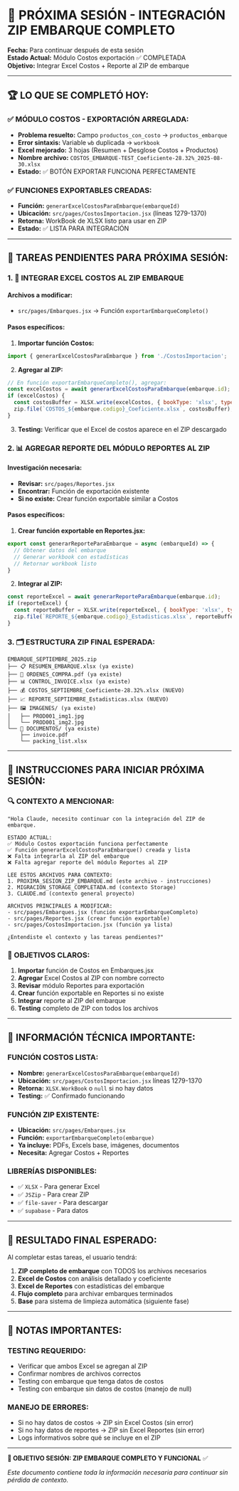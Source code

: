 # 🎯 PRÓXIMA SESIÓN - INTEGRACIÓN ZIP EMBARQUE COMPLETO

**Fecha:** Para continuar después de esta sesión  
**Estado Actual:** Módulo Costos exportación ✅ COMPLETADA  
**Objetivo:** Integrar Excel Costos + Reporte al ZIP de embarque  

---

## 🏆 **LO QUE SE COMPLETÓ HOY:**

### **✅ MÓDULO COSTOS - EXPORTACIÓN ARREGLADA:**
- **Problema resuelto:** Campo `productos_con_costo` → `productos_embarque`
- **Error sintaxis:** Variable `wb` duplicada → `workbook` 
- **Excel mejorado:** 3 hojas (Resumen + Desglose Costos + Productos)
- **Nombre archivo:** `COSTOS_EMBARQUE-TEST_Coeficiente-28.32%_2025-08-30.xlsx`
- **Estado:** ✅ BOTÓN EXPORTAR FUNCIONA PERFECTAMENTE

### **✅ FUNCIONES EXPORTABLES CREADAS:**
- **Función:** `generarExcelCostosParaEmbarque(embarqueId)` 
- **Ubicación:** `src/pages/CostosImportacion.jsx` (líneas 1279-1370)
- **Retorna:** WorkBook de XLSX listo para usar en ZIP
- **Estado:** ✅ LISTA PARA INTEGRACIÓN

---

## 🎯 **TAREAS PENDIENTES PARA PRÓXIMA SESIÓN:**

### **1. 🔗 INTEGRAR EXCEL COSTOS AL ZIP EMBARQUE**

#### **Archivos a modificar:**
- `src/pages/Embarques.jsx` → Función `exportarEmbarqueCompleto()`

#### **Pasos específicos:**
1. **Importar función Costos:**
```javascript
import { generarExcelCostosParaEmbarque } from './CostosImportacion';
```

2. **Agregar al ZIP:**
```javascript
// En función exportarEmbarqueCompleto(), agregar:
const excelCostos = await generarExcelCostosParaEmbarque(embarque.id);
if (excelCostos) {
  const costosBuffer = XLSX.write(excelCostos, { bookType: 'xlsx', type: 'array' });
  zip.file(`COSTOS_${embarque.codigo}_Coeficiente.xlsx`, costosBuffer);
}
```

3. **Testing:** Verificar que el Excel de costos aparece en el ZIP descargado

### **2. 📊 AGREGAR REPORTE DEL MÓDULO REPORTES AL ZIP**

#### **Investigación necesaria:**
- **Revisar:** `src/pages/Reportes.jsx` 
- **Encontrar:** Función de exportación existente
- **Si no existe:** Crear función exportable similar a Costos

#### **Pasos específicos:**
1. **Crear función exportable en Reportes.jsx:**
```javascript
export const generarReporteParaEmbarque = async (embarqueId) => {
  // Obtener datos del embarque
  // Generar workbook con estadísticas
  // Retornar workbook listo
}
```

2. **Integrar al ZIP:**
```javascript
const reporteExcel = await generarReporteParaEmbarque(embarque.id);
if (reporteExcel) {
  const reporteBuffer = XLSX.write(reporteExcel, { bookType: 'xlsx', type: 'array' });
  zip.file(`REPORTE_${embarque.codigo}_Estadisticas.xlsx`, reporteBuffer);
}
```

### **3. 🗂️ ESTRUCTURA ZIP FINAL ESPERADA:**
```
EMBARQUE_SEPTIEMBRE_2025.zip
├── 📋 RESUMEN_EMBARQUE.xlsx (ya existe)
├── 📄 ORDENES_COMPRA.pdf (ya existe)
├── 📊 CONTROL_INVOICE.xlsx (ya existe)
├── 💰 COSTOS_SEPTIEMBRE_Coeficiente-28.32%.xlsx (NUEVO)
├── 📈 REPORTE_SEPTIEMBRE_Estadisticas.xlsx (NUEVO)
├── 🖼️ IMAGENES/ (ya existe)
│   ├── PROD001_img1.jpg
│   └── PROD001_img2.jpg
└── 📁 DOCUMENTOS/ (ya existe)
    ├── invoice.pdf
    └── packing_list.xlsx
```

---

## 📝 **INSTRUCCIONES PARA INICIAR PRÓXIMA SESIÓN:**

### **🔍 CONTEXTO A MENCIONAR:**
```
"Hola Claude, necesito continuar con la integración del ZIP de embarque. 

ESTADO ACTUAL:
✅ Módulo Costos exportación funciona perfectamente
✅ Función generarExcelCostosParaEmbarque() creada y lista
❌ Falta integrarla al ZIP del embarque
❌ Falta agregar reporte del módulo Reportes al ZIP

LEE ESTOS ARCHIVOS PARA CONTEXTO:
1. PROXIMA_SESION_ZIP_EMBARQUE.md (este archivo - instrucciones)
2. MIGRACION_STORAGE_COMPLETADA.md (contexto Storage)
3. CLAUDE.md (contexto general proyecto)

ARCHIVOS PRINCIPALES A MODIFICAR:
- src/pages/Embarques.jsx (función exportarEmbarqueCompleto)
- src/pages/Reportes.jsx (crear función exportable)
- src/pages/CostosImportacion.jsx (función ya lista)

¿Entendiste el contexto y las tareas pendientes?"
```

### **🎯 OBJETIVOS CLAROS:**
1. **Importar** función de Costos en Embarques.jsx
2. **Agregar** Excel Costos al ZIP con nombre correcto
3. **Revisar** módulo Reportes para exportación
4. **Crear** función exportable en Reportes si no existe
5. **Integrar** reporte al ZIP del embarque
6. **Testing** completo de ZIP con todos los archivos

---

## 🔧 **INFORMACIÓN TÉCNICA IMPORTANTE:**

### **FUNCIÓN COSTOS LISTA:**
- **Nombre:** `generarExcelCostosParaEmbarque(embarqueId)`
- **Ubicación:** `src/pages/CostosImportacion.jsx` líneas 1279-1370
- **Retorna:** `XLSX.WorkBook` o `null` si no hay datos
- **Testing:** ✅ Confirmado funcionando

### **FUNCIÓN ZIP EXISTENTE:**
- **Ubicación:** `src/pages/Embarques.jsx` 
- **Función:** `exportarEmbarqueCompleto(embarque)`
- **Ya incluye:** PDFs, Excels base, imágenes, documentos
- **Necesita:** Agregar Costos + Reportes

### **LIBRERÍAS DISPONIBLES:**
- ✅ `XLSX` - Para generar Excel
- ✅ `JSZip` - Para crear ZIP
- ✅ `file-saver` - Para descargar
- ✅ `supabase` - Para datos

---

## 🎉 **RESULTADO FINAL ESPERADO:**

Al completar estas tareas, el usuario tendrá:

1. **ZIP completo de embarque** con TODOS los archivos necesarios
2. **Excel de Costos** con análisis detallado y coeficiente  
3. **Excel de Reportes** con estadísticas del embarque
4. **Flujo completo** para archivar embarques terminados
5. **Base** para sistema de limpieza automática (siguiente fase)

---

## 🚨 **NOTAS IMPORTANTES:**

### **TESTING REQUERIDO:**
- Verificar que ambos Excel se agregan al ZIP
- Confirmar nombres de archivos correctos
- Testing con embarque que tenga datos de costos
- Testing con embarque sin datos de costos (manejo de null)

### **MANEJO DE ERRORES:**
- Si no hay datos de costos → ZIP sin Excel Costos (sin error)
- Si no hay datos de reportes → ZIP sin Excel Reportes (sin error)  
- Logs informativos sobre qué se incluye en el ZIP

---

**🎯 OBJETIVO SESIÓN: ZIP EMBARQUE COMPLETO Y FUNCIONAL** ✅

*Este documento contiene toda la información necesaria para continuar sin pérdida de contexto.*